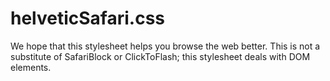 #	helveticSafari.css

We hope that this stylesheet helps you browse the web better.  This is not a substitute of SafariBlock or ClickToFlash; this stylesheet deals with DOM elements.